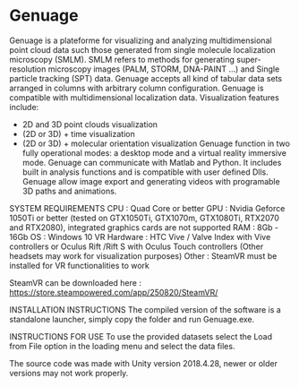 # Genuage 

Genuage is a plateforme for visualizing and analyzing multidimensional point cloud data such those generated from single molecule localization microscopy (SMLM). SMLM refers to methods for generating super-resolution microscopy images (PALM, STORM, DNA-PAINT …) and Single particle tracking (SPT) data. 
Genuage accepts all kind of tabular data sets arranged in columns with arbitrary column configuration. 
Genuage is compatible with multidimensional localization data. Visualization features include:
-	2D and 3D point clouds visualization
-	(2D or 3D) + time visualization 
-	(2D or 3D) + molecular orientation visualization
Genuage function in two fully operational modes: a desktop mode and a virtual reality immersive mode. 
Genuage can communicate with Matlab and Python. It includes built in analysis functions and is compatible with user defined Dlls.
Genuage allow image export and generating videos with programable 3D paths and animations.  

SYSTEM REQUIREMENTS
CPU : Quad Core or better
GPU : Nvidia Geforce 1050Ti or better (tested on GTX1050Ti, GTX1070m, GTX1080Ti, RTX2070 and RTX2080), integrated graphics cards are not supported
RAM : 8Gb - 16Gb
OS : Windows 10
VR Hardware : HTC Vive / Valve Index with Vive controllers or Oculus Rift /Rift S with Oculus Touch controllers (Other headsets may work for visualization purposes)
Other : SteamVR must be installed for VR functionalities to work

SteamVR can be downloaded here : https://store.steampowered.com/app/250820/SteamVR/

INSTALLATION INSTRUCTIONS
The compiled version of the software is a standalone launcher, simply copy the folder and run Genuage.exe.

INSTRUCTIONS FOR USE
To use the provided datasets select the Load from File option in the loading menu and select the data files.

The source code was made with Unity version 2018.4.28, newer or older versions may not work properly.
